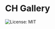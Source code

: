 # CH Gallery

![License: MIT](https://img.shields.io/github/license/commonality/readme-inspector.svg)
